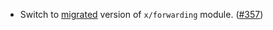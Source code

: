 - Switch to [migrated](https://github.com/noble-assets/forwarding) version of `x/forwarding` module. ([#357](https://github.com/noble-assets/noble/pull/357))
